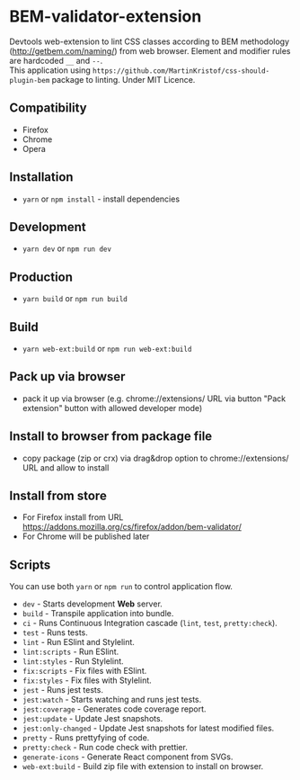 # BEM-validator-extension

Devtools web-extension to lint CSS classes according to BEM methodology (http://getbem.com/naming/) from web browser.
Element and modifier rules are hardcoded `__` and `--`. <br/>
This application using `https://github.com/MartinKristof/css-should-plugin-bem` package to linting.
Under MIT Licence.

## Compatibility
- Firefox
- Chrome
- Opera

## Installation

- `yarn` or `npm install` - install dependencies

## Development

- `yarn dev` or `npm run dev`

## Production

- `yarn build` or `npm run build`

## Build

- `yarn web-ext:build` or `npm run web-ext:build`

## Pack up via browser
- pack it up via browser (e.g. chrome://extensions/ URL via button "Pack extension" button with allowed developer mode)

## Install to browser from package file
- copy package (zip or crx) via drag&drop option to chrome://extensions/ URL and allow to install

## Install from store
- For Firefox install from URL https://addons.mozilla.org/cs/firefox/addon/bem-validator/
- For Chrome will be published later

## Scripts

You can use both `yarn` or `npm run` to control application flow.

- `dev` - Starts development **Web** server.
- `build` - Transpile application into bundle.
- `ci` - Runs Continuous Integration cascade (`lint`, `test`, `pretty:check`).
- `test` - Runs tests.
- `lint` - Run ESlint and Stylelint.
- `lint:scripts` - Run ESlint.
- `lint:styles` - Run Stylelint.
- `fix:scripts` - Fix files with ESlint.
- `fix:styles` - Fix files with Stylelint.
- `jest` - Runs jest tests.
- `jest:watch` - Starts watching and runs jest tests.
- `jest:coverage` - Generates code coverage report.
- `jest:update` - Update Jest snapshots.
- `jest:only-changed` - Update Jest snapshots for latest modified files.
- `pretty` - Runs prettyfying of code.
- `pretty:check` - Run code check with prettier.
- `generate-icons` - Generate React component from SVGs.
- `web-ext:build` - Build zip file with extension to install on browser.
